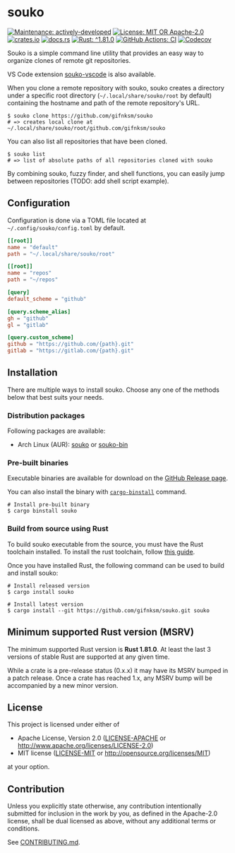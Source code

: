 <!-- cargo-sync-rdme title [[ -->
# souko
<!-- cargo-sync-rdme ]] -->
<!-- cargo-sync-rdme badge [[ -->
[![Maintenance: actively-developed](https://img.shields.io/badge/maintenance-actively--developed-brightgreen.svg?style=flat-square)](https://doc.rust-lang.org/cargo/reference/manifest.html#the-badges-section)
[![License: MIT OR Apache-2.0](https://img.shields.io/crates/l/souko.svg?style=flat-square)](#license)
[![crates.io](https://img.shields.io/crates/v/souko.svg?logo=rust&style=flat-square)](https://crates.io/crates/souko)
[![docs.rs](https://img.shields.io/docsrs/souko.svg?logo=docs.rs&style=flat-square)](https://docs.rs/souko)
[![Rust: ^1.81.0](https://img.shields.io/badge/rust-^1.81.0-93450a.svg?logo=rust&style=flat-square)](https://doc.rust-lang.org/cargo/reference/manifest.html#the-rust-version-field)
[![GitHub Actions: CI](https://img.shields.io/github/actions/workflow/status/gifnksm/souko/ci.yml.svg?label=CI&logo=github&style=flat-square)](https://github.com/gifnksm/souko/actions/workflows/ci.yml)
[![Codecov](https://img.shields.io/codecov/c/github/gifnksm/souko.svg?label=codecov&logo=codecov&style=flat-square)](https://codecov.io/gh/gifnksm/souko)
<!-- cargo-sync-rdme ]] -->

Souko is a simple command line utility that provides an easy way to organize clones of remote git repositories.

VS Code extension [souko-vscode] is also available.

[souko-vscode]: https://marketplace.visualstudio.com/items?itemName=gifnksm.souko

When you clone a remote repository with souko, souko creates a directory under a specific root directory (`~/.local/share/souko/root` by default) containing the hostname and path of the remote repository's URL.

```console
$ souko clone https://github.com/gifnksm/souko
# => creates local clone at ~/.local/share/souko/root/github.com/gifnksm/souko
```

You can also list all repositories that have been cloned.

```console
$ souko list
# => list of absolute paths of all repositories cloned with souko
```

By combining souko, fuzzy finder, and shell functions, you can easily jump between repositories (TODO: add shell script example).

## Configuration

Configuration is done via a TOML file located at `~/.config/souko/config.toml` by default.

```toml
[[root]]
name = "default"
path = "~/.local/share/souko/root"

[[root]]
name = "repos"
path = "~/repos"

[query]
default_scheme = "github"

[query.scheme_alias]
gh = "github"
gl = "gitlab"

[query.custom_scheme]
github = "https://github.com/{path}.git"
gitlab = "https://gitlab.com/{path}.git"
```

## Installation

There are multiple ways to install souko.
Choose any one of the methods below that best suits your needs.

### Distribution packages

Following packages are available:

* Arch Linux (AUR): [souko](https://aur.archlinux.org/packages/souko/) or [souko-bin](https://aur.archlinux.org/packages/souko-bin/)

### Pre-built binaries

Executable binaries are available for download on the [GitHub Release page].

You can also install the binary with [`cargo-binstall`] command.

```console
# Install pre-built binary
$ cargo binstall souko
```

[GitHub Release page]: https://github.com/gifnksm/souko/releases/
[`cargo-binstall`]: https://github.com/cargo-bins/cargo-binstall

### Build from source using Rust

To build souko executable from the source, you must have the Rust toolchain installed.
To install the rust toolchain, follow [this guide](https://www.rust-lang.org/tools/install).

Once you have installed Rust, the following command can be used to build and install souko:

```console
# Install released version
$ cargo install souko

# Install latest version
$ cargo install --git https://github.com/gifnksm/souko.git souko
```

## Minimum supported Rust version (MSRV)

The minimum supported Rust version is **Rust 1.81.0**.
At least the last 3 versions of stable Rust are supported at any given time.

While a crate is a pre-release status (0.x.x) it may have its MSRV bumped in a patch release.
Once a crate has reached 1.x, any MSRV bump will be accompanied by a new minor version.

## License

This project is licensed under either of

* Apache License, Version 2.0
   ([LICENSE-APACHE](LICENSE-APACHE) or <http://www.apache.org/licenses/LICENSE-2.0>)
* MIT license
   ([LICENSE-MIT](LICENSE-MIT) or <http://opensource.org/licenses/MIT>)

at your option.

## Contribution

Unless you explicitly state otherwise, any contribution intentionally submitted
for inclusion in the work by you, as defined in the Apache-2.0 license, shall be
dual licensed as above, without any additional terms or conditions.

See [CONTRIBUTING.md](CONTRIBUTING.md).
